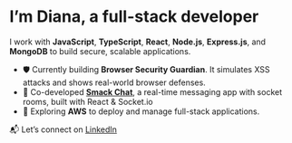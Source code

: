 # I’m Diana, a full-stack developer

I work with **JavaScript**, **TypeScript**, **React**, **Node.js**, **Express.js**, and **MongoDB** to build secure, scalable applications.

- 🛡️ Currently building **Browser Security Guardian**. It simulates XSS attacks and shows real-world browser defenses.
- 💬 Co-developed [**Smack Chat**](https://github.com/smack-apps/smack-chat), a real-time messaging app with socket rooms, built with React & Socket.io
- 🌱 Exploring **AWS** to deploy and manage full-stack applications.

📬 Let’s connect on [LinkedIn](https://www.linkedin.com/in/divoz)



